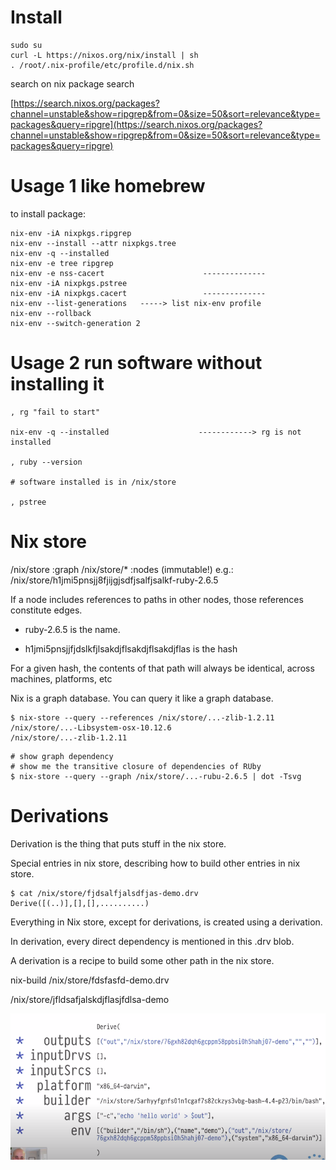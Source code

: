 # Install

```
sudo su
curl -L https://nixos.org/nix/install | sh
. /root/.nix-profile/etc/profile.d/nix.sh
```

search on nix package search 

[https://search.nixos.org/packages?channel=unstable&show=ripgrep&from=0&size=50&sort=relevance&type=packages&query=ripgre](https://search.nixos.org/packages?channel=unstable&show=ripgrep&from=0&size=50&sort=relevance&type=packages&query=ripgre)


# Usage 1 like homebrew
to install package: 

```
nix-env -iA nixpkgs.ripgrep
nix-env --install --attr nixpkgs.tree
nix-env -q --installed
nix-env -e tree ripgrep
nix-env -e nss-cacert                      --------------
nix-env -iA nixpkgs.pstree
nix-env -iA nixpkgs.cacert                 --------------
nix-env --list-generations   -----> list nix-env profile
nix-env --rollback
nix-env --switch-generation 2
```

# Usage 2 run software without installing it

```
, rg "fail to start"

nix-env -q --installed                    ------------> rg is not installed

, ruby --version

# software installed is in /nix/store

, pstree
```



# Nix store

/nix/store :graph
/nix/store/* :nodes (immutable!)
e.g.: /nix/store/h1jmi5pnsjj8fjijgjsdfjsalfjsalkf-ruby-2.6.5

If a node includes references to paths in other nodes, those references constitute edges. 

* ruby-2.6.5 is the name. 

* h1jmi5pnsjjfjdslkfjlsakdjflsakdjflsakdjflas is the hash

For a given hash, the contents of that path will always be identical, across machines, platforms, etc

Nix is a graph database.  You can query it like a graph database. 

```
$ nix-store --query --references /nix/store/...-zlib-1.2.11
/nix/store/...-Libsystem-osx-10.12.6
/nix/store/...-zlib-1.2.11
```

```
# show graph dependency
# show me the transitive closure of dependencies of RUby
$ nix-store --query --graph /nix/store/...-rubu-2.6.5 | dot -Tsvg 
```


# Derivations

Derivation is the thing that puts stuff in the nix store. 

Special entries in nix store, describing how to build other entries in nix store. 

```
$ cat /nix/store/fjdsalfjalsdfjas-demo.drv
Derive([(..)],[],[],..........)
```

Everything in Nix store, except for derivations, is created using a derivation. 

In derivation, every direct dependency is mentioned in this .drv blob. 

A derivation is a recipe to build some other path in the nix store. 

nix-build /nix/store/fdsfasfd-demo.drv

/nix/store/jfldsafjalskdjflasjfdlsa-demo


![](img/nix1.png)




